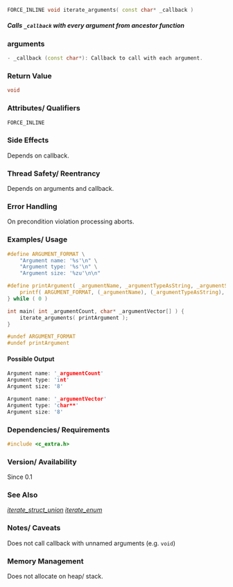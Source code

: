 <!-- The full declaration, including return type, name, and argument list -->
```cpp
FORCE_INLINE void iterate_arguments( const char* _callback )
```

##### Calls `_callback` with every argument from ancestor function

### **arguments**

```cpp
- _callback (const char*): Callback to call with each argument.
```

### **Return Value**

<!-- Type and meaning of the return value. -->
<!-- Include possible error codes or special cases (e.g., `NULL` on failure). -->
```cpp
void
```

### **Attributes/ Qualifiers**

<!-- Any special C attributes (e.g., `inline`, `FORCE_INLINE`, `static`, `CONST`, `PURE`, `NO_RETURN`, `NO_OPTIMIZE`, `__attribute__`, `DEPRECATED`, `HOT`, `COLD`, `SENTINEL`). -->
```cpp
FORCE_INLINE
```

### **Side Effects**

<!-- Describe any side effects like modifying global variables, allocating memory, writing to files, etc. -->
Depends on callback.

### **Thread Safety/ Reentrancy**

<!-- Mention whether the function is thread-safe or reentrant. -->
Depends on arguments and callback.

### **Error Handling**

<!-- How the function handles errors. -->
<!-- Any `errno` values set. -->
<!-- Return value conventions (e.g., negative on error). -->
On precondition violation processing aborts.

### **Examples/ Usage**

```c
#define ARGUMENT_FORMAT \
    "Argument name: '%s'\n" \
    "Argument type: '%s'\n" \
    "Argument size: '%zu'\n\n"

#define printArgument( _argumentName, _argumentTypeAsString, _argumentSize ) do { \
    printf( ARGUMENT_FORMAT, (_argumentName), (_argumentTypeAsString), (_argumentSize) );        \
} while ( 0 )

int main( int _argumentCount, char* _argumentVector[] ) {
    iterate_arguments( printArgument );
}

#undef ARGUMENT_FORMAT
#undef printArgument
```

#### Possible Output

```c
Argument name: '_argumentCount'
Argument type: 'int'
Argument size: '8'

Argument name: '_argumentVector'
Argument type: 'char**'
Argument size: '8'
```

### **Dependencies/ Requirements**

<!-- Any required headers, macros, or preconditions. -->
<!-- Is a certain feature or configuration needed? -->
```c
#include <c_extra.h>
```

### **Version/ Availability**

<!-- If you have multiple versions or evolving APIs, note when the function was added or changed. -->
Since 0.1

### See Also

<!-- References to related functions. -->
[_iterate_struct_union_](/SPEC_TEMPLATE.md)
[_iterate_enum_](/SPEC_TEMPLATE.md)

### **Notes/ Caveats**

<!-- Tricky behavior or known limitations. -->
Does not call callback with unnamed arguments (e.g. `void`)

### **Memory Management**

<!-- Who allocates/frees if pointers are involved? -->
Does not allocate on heap/ stack.
